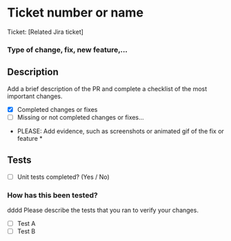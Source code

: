 # Ticket number or name

Ticket: [Related Jira ticket]

### Type of change, fix, new feature,...

## Description

Add a brief description of the PR and complete a checklist of the most important changes.

- [x] Completed changes or fixes
- [ ] Missing or not completed changes or fixes...

* PLEASE: Add evidence, such as screenshots or animated gif of the fix or feature *

## Tests

- [ ] Unit tests completed? (Yes / No)

### How has this been tested?
dddd
Please describe the tests that you ran to verify your changes. 

- [ ] Test A
- [ ] Test B
